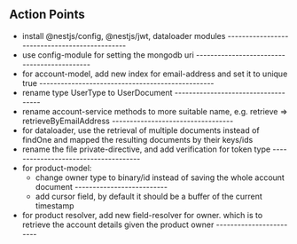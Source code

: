 ## Action Points

- install @nestjs/config, @nestjs/jwt, dataloader modules ----------------------------------------------
- use config-module for setting the mongodb uri --------------------------------------------
- for account-model, add new index for email-address and set it to unique true -------------------------------------------------
- rename type UserType to UserDocument ------------------------------------
- rename account-service methods to more suitable name, e.g. retrieve => retrieveByEmailAddress ----------------------------------
- for dataloader, use the retrieval of multiple documents instead of findOne and mapped the resulting documents by their keys/ids
- rename the file private-directive, and add verification for token type -------------------------------------
- for product-model:
  - change owner type to binary/id instead of saving the whole account document --------------------------
  - add cursor field, by default it should be a buffer of the current timestamp
- for product resolver, add new field-resolver for owner. which is to retrieve the account details given the product owner ------------------------
